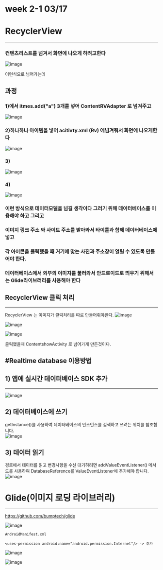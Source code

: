 # week 2-1 03/17


# RecyclerView 
-------------------
### 컨텐츠리스트를 넘겨서 화면에 나오게 하려고한다 

![image](https://user-images.githubusercontent.com/97229292/158746394-adaab2e1-fce8-4a99-a1dc-6e516ff0d69d.png)


이런식으로 넘어가는데 



## 과정

### 1)에서 itmes.add("a") 3개를 넣어 ContentRVAdapter 로 넘겨주고   
![image](https://user-images.githubusercontent.com/97229292/158746536-344eb4a9-a3cb-4aa8-af89-f8b1772a41f6.png)
### 2)하나하나 아이템을 넣어  acitivty.xml (Rv) 에넘겨줘서 화면에 나오게한다
![image](https://user-images.githubusercontent.com/97229292/158746751-06f07121-483b-458d-ba15-236e959f5f0f.png)
### 3)
![image](https://user-images.githubusercontent.com/97229292/158746897-187c064b-4ab2-4e1e-a020-8c93742d3a75.png)

### 4)   
![image](https://user-images.githubusercontent.com/97229292/158746969-922b1fe0-5a49-47be-ba8a-60d34c3d99b5.png)




### 이런 방식으로 데이터모델을 넘길 생각이다 그러기 위해 데이터베이스를 이용해야 하고 그리고
### 이미지 링크 주소 와 사이트 주소를 받아와서 타이틀과 함께 데이터베이스에 넣고
### 각 아이콘을 클릭했을 때 거기에 맞는 사진과 주소창이 열릴 수 있도록 만들어야 한다.
### 데이터베이스에서 외부의 이미지를 불러와서 안드로이드로 띄우기 위해서는 Glide라이브러리를 사용해야 한다



## RecyclerView 클릭 처리
--------------------------------------------
RecyclerView 는 이미지가 클릭처리를 따로 만들어줘야한다.
![image](https://user-images.githubusercontent.com/97229292/158822187-0eca75c4-1a5d-4768-9235-a0088b501fc7.png)

![image](https://user-images.githubusercontent.com/97229292/158822391-bf9e1c61-7ad1-4929-99c9-5a3cf992591d.png)

![image](https://user-images.githubusercontent.com/97229292/158823156-05bd7c62-5ccf-48d9-8346-28fbd1f9ea48.png)

클릭했을때 ContentshowActivity 로 넘어가게 만든것이다.


#Realtime database 이용방법
-----------

## 1) 앱에 실시간 데이터베이스 SDK 추가
---------------------------------------------------
![image](https://user-images.githubusercontent.com/97229292/158809399-17118863-e226-480c-a948-cdc16c7f842b.png)

## 2) 데이터베이스에 쓰기
getInstance()를 사용하여 데이터베이스의 인스턴스를 검색하고 쓰려는 위치를 참조합니다.   
![image](https://user-images.githubusercontent.com/97229292/158809900-6306f821-2f8d-4764-b94b-7e6d225c6dae.png)


## 3) 데이터 읽기
경로에서 데이터를 읽고 변경사항을 수신 대기하려면 addValueEventListener() 메서드를 사용하여 DatabaseReference를 ValueEventListener에 추가해야 합니다.   
![image](https://user-images.githubusercontent.com/97229292/158811844-84cdbb47-2d43-49c9-9d87-46209f93ebec.png)


# Glide(이미지 로딩 라이브러리)
------------------------------------------
https://github.com/bumptech/glide

![image](https://user-images.githubusercontent.com/97229292/158824522-b1f78f66-c701-4059-9694-475fd3de50c9.png)


```
AndroidManifest.xml

<uses-permission android:name="android.permission.Internet"/> -> 추가
```
![image](https://user-images.githubusercontent.com/97229292/158826229-9a527073-76c0-4941-a31b-5c0d2b98f616.png)

![image](https://user-images.githubusercontent.com/97229292/158826233-2e618a49-c858-46f9-bc5c-890831d65545.png)

